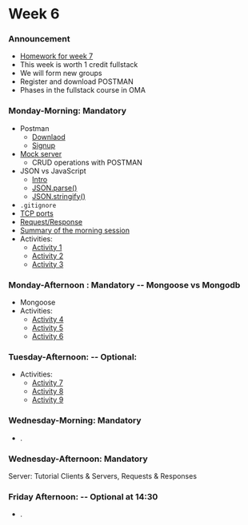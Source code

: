 # Week 6

### Announcement

- [Homework for week 7](./Homework.md)
- This week is worth 1 credit fullstack
- We will form new groups
- Register and download POSTMAN
- Phases in the fullstack course in OMA

### Monday-Morning: Mandatory

- Postman
  - [Downlaod](https://www.postman.com/downloads/)
  - [Signup](https://www.postman.com/)
- [Mock server](https://jsonplaceholder.typicode.com/)
  - CRUD operations with POSTMAN
- JSON vs JavaScript
  - [Intro](https://www.w3schools.com/js/js_json_intro.asp)
  - [JSON.parse()](https://www.w3schools.com/js/js_json_parse.asp)
  - [JSON.stringify()](https://www.w3schools.com/js/js_json_stringify.asp)
- `.gitignore`
- [TCP ports](https://en.wikipedia.org/wiki/List_of_TCP_and_UDP_port_numbers)
- [Request/Response](https://www.ryadel.com/en/http-request-response-what-how-guide/)
- [Summary of the morning session](./material/summary-monday-morning.md)
- Activities: 
  - [Activity 1](./material/activity1.md)
  - [Activity 2](./material/activity2.md)
  - [Activity 3](./material/activity3.md)

### Monday-Afternoon : Mandatory -- Mongoose vs Mongodb 

- Mongoose
- Activities: 
  - [Activity 4](./material/activity4.md)
  - [Activity 5](./material/activity5.md)
  - [Activity 6](./material/activity6.md)

### Tuesday-Afternoon: -- Optional: 

- Activities: 
  - [Activity 7](./material/activity7.md)
  - [Activity 8](./material/activity8.md)
  - [Activity 9](./material/activity9.md)

### Wednesday-Morning: Mandatory
- .

### Wednesday-Afternoon: Mandatory
Server: Tutorial Clients & Servers, Requests & Responses

### Friday Afternoon: -- Optional at 14:30
-  .



